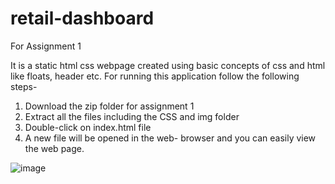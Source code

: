 # retail-dashboard

For Assignment 1

It is a static html css webpage created using basic concepts of css and html like floats, header etc.
For running this application follow the following steps-

1. Download the zip folder for assignment 1
2. Extract all the files including the CSS and img folder
3. Double-click on index.html file
4. A new file will be opened in the web- browser and you can easily view the web page.

![image](https://user-images.githubusercontent.com/98578568/178395260-829556a8-5fab-41a0-a763-e552b3ca7302.png)
